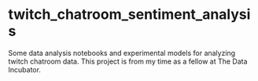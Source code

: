 # twitch_chatroom_sentiment_analysis

Some data analysis notebooks and experimental models for analyzing twitch chatroom data. This project is from my time as a fellow at The Data Incubator.
